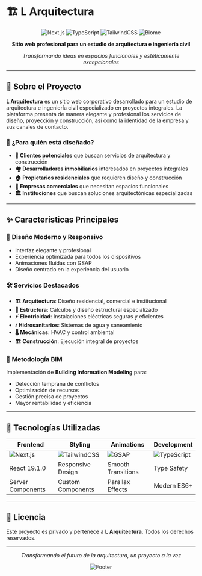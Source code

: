 # 🏗️ L Arquitectura

<div align="center">

![Next.js](https://img.shields.io/badge/Next.js-15.5.3-black?style=for-the-badge&logo=next.js)
![TypeScript](https://img.shields.io/badge/TypeScript-5.0-blue?style=for-the-badge&logo=typescript)
![TailwindCSS](https://img.shields.io/badge/Tailwind-CSS-38B2AC?style=for-the-badge&logo=tailwind-css)
![Biome](https://img.shields.io/badge/Biome-Linter_&_Formatter-60A5FA?style=for-the-badge&logo=biome)

**Sitio web profesional para un estudio de arquitectura e ingeniería civil**

*Transformando ideas en espacios funcionales y estéticamente excepcionales*



</div>

---

## 🎯 **Sobre el Proyecto**

**L Arquitectura** es un sitio web corporativo desarrollado para un estudio de arquitectura e ingeniería civil especializado en proyectos integrales. La plataforma presenta de manera elegante y profesional los servicios de diseño, proyección y construcción, así como la identidad de la empresa y sus canales de contacto.

### 🏢 **¿Para quién está diseñado?**

- **👥 Clientes potenciales** que buscan servicios de arquitectura y construcción
- **🏘️ Desarrolladores inmobiliarios** interesados en proyectos integrales
- **🏠 Propietarios residenciales** que requieren diseño y construcción
- **🏢 Empresas comerciales** que necesitan espacios funcionales
- **🏛️ Instituciones** que buscan soluciones arquitectónicas especializadas

---

## ✨ **Características Principales**

### 🎨 **Diseño Moderno y Responsivo**
- Interfaz elegante y profesional
- Experiencia optimizada para todos los dispositivos
- Animaciones fluidas con GSAP
- Diseño centrado en la experiencia del usuario

### 🛠️ **Servicios Destacados**
- **🏗️ Arquitectura**: Diseño residencial, comercial e institucional
- **🔧 Estructura**: Cálculos y diseño estructural especializado
- **⚡ Electricidad**: Instalaciones eléctricas seguras y eficientes
- **💧 Hidrosanitarios**: Sistemas de agua y saneamiento
- **🌡️ Mecánicas**: HVAC y control ambiental
- **🏗️ Construcción**: Ejecución integral de proyectos

### 🔧 **Metodología BIM**
Implementación de **Building Information Modeling** para:
- Detección temprana de conflictos
- Optimización de recursos
- Gestión precisa de proyectos
- Mayor rentabilidad y eficiencia

---

## 🚀 **Tecnologías Utilizadas**

<div align="center">

| Frontend | Styling | Animations | Development |
|----------|---------|------------|-------------|
| ![Next.js](https://img.shields.io/badge/Next.js-000000?style=flat&logo=next.js&logoColor=white) | ![TailwindCSS](https://img.shields.io/badge/Tailwind_CSS-38B2AC?style=flat&logo=tailwind-css&logoColor=white) | ![GSAP](https://img.shields.io/badge/GSAP-88CE02?style=flat&logo=greensock&logoColor=white) | ![TypeScript](https://img.shields.io/badge/TypeScript-007ACC?style=flat&logo=typescript&logoColor=white) |
| React 19.1.0 | Responsive Design | Smooth Transitions | Type Safety |
| Server Components | Custom Components | Parallax Effects | Modern ES6+ |

</div>


---


## 📄 **Licencia**

Este proyecto es privado y pertenece a **L Arquitectura**. Todos los derechos reservados.

---

<div align="center">


*Transformando el futuro de la arquitectura, un proyecto a la vez*

![Footer](https://img.shields.io/badge/Made%20with-Next.js%20%26%20TypeScript-blue?style=for-the-badge)

</div>
